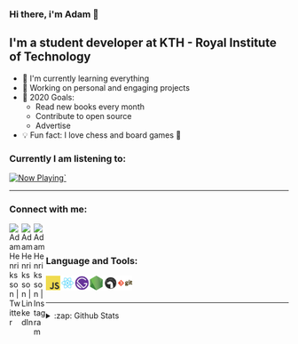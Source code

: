 ### Hi there, i'm Adam 👋

## I'm a student developer at KTH - Royal Institute of Technology

- 🌱 I'm currently learning everything
- 👷 Working on personal and engaging projects
- 🎯 2020 Goals: 
    * Read new books every month
    * Contribute to open source
    * Advertise
- 💡 Fun fact: I love chess and board games 🎲

### Currently I am listening to:

<a href="https://now-playing-profile-khaki.vercel.app/now-playing?open">
    <img src="https://now-playing-profile-khaki.vercel.app/now-playing" width="256" height="64" alt="Now Playing">`
</a>

---

### Connect with me:

[<img align="left" alt="Adam Henriksson | Twitter" width="22px" src="https://cdn.jsdelivr.net/npm/simple-icons@v3/icons/twitter.svg" />][twitter]
[<img align="left" alt="Adam Henriksson | LinkedIn" width="22px" src="https://cdn.jsdelivr.net/npm/simple-icons@v3/icons/linkedin.svg" />][linkedin]
[<img align="left" alt="Adam Henriksson | Instagram" width="22px" src="https://cdn.jsdelivr.net/npm/simple-icons@v3/icons/instagram.svg" />][instagram]

<br />
<br />

### Language and Tools:

<img align="left" alt="JavaScript" width="26px" src="https://raw.githubusercontent.com/github/explore/master/topics/javascript/javascript.png" />
<img align="left" alt="React" width="26px" src="https://raw.githubusercontent.com/github/explore/master/topics/react/react.png" />
<img align="left" alt="Gatsby" width="26px" src="https://raw.githubusercontent.com/github/explore/master/topics/gatsby/gatsby.png" />
<img align="left" alt="Node.js" width="26px" src="https://raw.githubusercontent.com/github/explore/master/topics/nodejs/nodejs.png" />
<img align="left" alt="Deno" width="26px" src="https://raw.githubusercontent.com/github/explore/master/topics/deno/deno.png" />
<img align="left" alt="Git" width="26px" src="https://raw.githubusercontent.com/github/explore/master/topics/git/git.png" />

<br />
<br />

---
<details>
    <summary>:zap: Github Stats</summary>
    <img align=left alt="Adamih's Github stats" src="https://github-readme-stats.vercel.app/api?username=Adamih&show_icons=true" />
</details>

[twitter]: https://twitter.com/AdamHenriksson5/
[linkedin]: https://www.linkedin.com/in/adahen/
[instagram]: https://www.instagram.com/adamih/